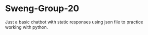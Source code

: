 # Sweng-Group-20
Just a basic chatbot with static responses using json file to practice working with python.

